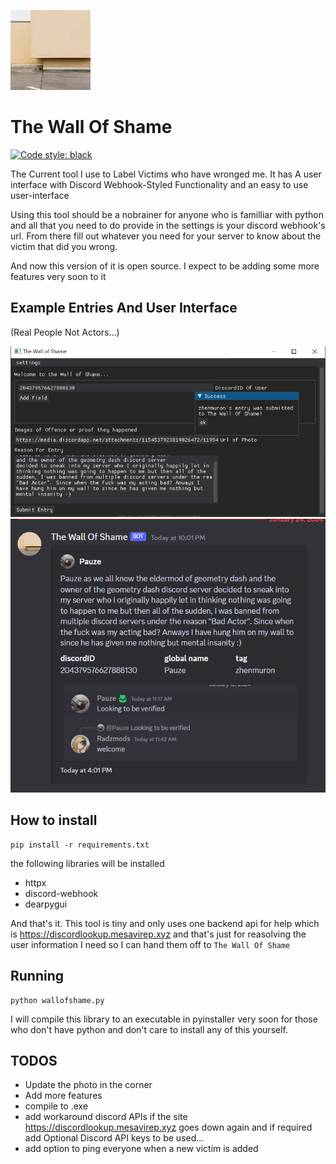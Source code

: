 <img src="WallofShame.webp"></img>

# The Wall Of Shame
<p>
<a href="https://github.com/psf/black"><img alt="Code style: black" src="https://img.shields.io/badge/code%20style-black-000000.svg"></a>
</p>
The Current tool I use to Label Victims who have wronged me.
It has A user interface with Discord Webhook-Styled Functionality and an easy to use user-interface 

Using this tool should be a nobrainer for anyone who is familliar with python and 
all that you need to do provide in the settings is your discord webhook's url. From there 
fill out whatever you need for your server to know about the victim that did you wrong.

And now this version of it is open source. I expect to be adding some more features very soon to it



## Example Entries And User Interface
(Real People Not Actors...)

<img src="WallOfShameDemo.PNG"></img>
<img src="Example.png"></img>



## How to install
```
pip install -r requirements.txt 
```

the following libraries will be installed
- httpx
- discord-webhook
- dearpygui

And that's it. This tool is tiny and only uses one backend api for help which is https://discordlookup.mesavirep.xyz and that's just for reasolving the user information I need so I can hand them off to `The Wall Of Shame`

## Running
```
python wallofshame.py
```

I will compile this library to an executable in pyinstaller very soon for those who don't have python and don't care to install any of this yourself.

## TODOS
- Update the photo in the corner
- Add more features
- compile to .exe
- add workaround discord APIs if the site https://discordlookup.mesavirep.xyz goes down again and if required add Optional Discord API keys to be used...
- add option to ping everyone when a new victim is added


